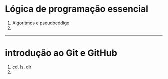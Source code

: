 
# Lógica de programação essencial

1. Algoritmos e pseudocódigo
2. 

---

# introdução ao Git e GitHub

1. cd, ls, dir
2. 